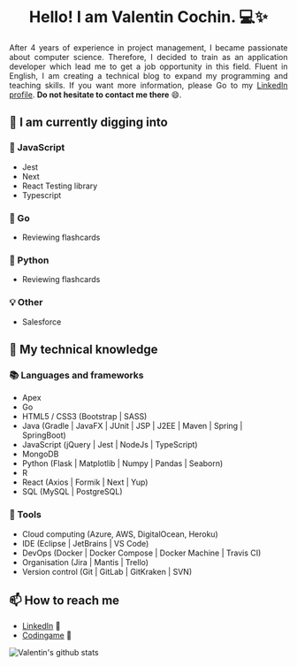 <h1 align="center">Hello! I am Valentin Cochin. 💻✨</h1>

<p align="justify">
After 4 years of experience in project management, I became passionate about computer science. Therefore, I decided to train as an application developer which lead me to get a job opportunity in this field. Fluent in English, I am creating a technical blog to expand my programming and teaching skills. If you want more information, please Go to my <a href=https://www.linkedin.com/in/valentin-cochin/>LinkedIn profile</a>. <strong>Do not hesitate to contact me there</strong> 😄.
</p>

## 🌱 I am currently digging into

### 📜 JavaScript

- Jest
- Next
- React Testing library
- Typescript

### 💨 Go

- Reviewing flashcards

### 🐍 Python

- Reviewing flashcards

### 💡 Other

- Salesforce

## 🧠 My technical knowledge

### 📚 Languages and frameworks

- Apex
- Go
- HTML5 / CSS3 (Bootstrap | SASS)
- Java (Gradle | JavaFX | JUnit | JSP | J2EE | Maven | Spring | SpringBoot)
- JavaScript (jQuery | Jest | NodeJs | TypeScript)
- MongoDB
- Python (Flask | Matplotlib | Numpy | Pandas | Seaborn)
- R
- React (Axios | Formik | Next | Yup)
- SQL (MySQL | PostgreSQL)

### 🔧 Tools

- Cloud computing (Azure, AWS, DigitalOcean, Heroku)
- IDE (Eclipse | JetBrains | VS Code)
- DevOps (Docker | Docker Compose | Docker Machine | Travis CI)
- Organisation (Jira | Mantis | Trello)
- Version control (Git | GitLab | GitKraken | SVN)

## 📫 How to reach me

- [LinkedIn](https://www.linkedin.com/in/valentin-cochin/) 🤝
- [Codingame](https://www.codingame.com/profile/2e4ee20797febd5a5e5ad32da5a0ab9e4171104) 👾

![Valentin's github stats](https://github-readme-stats.vercel.app/api?username=valentin-cochin&show_icons=true&hide=stars,issues&theme=vue)
